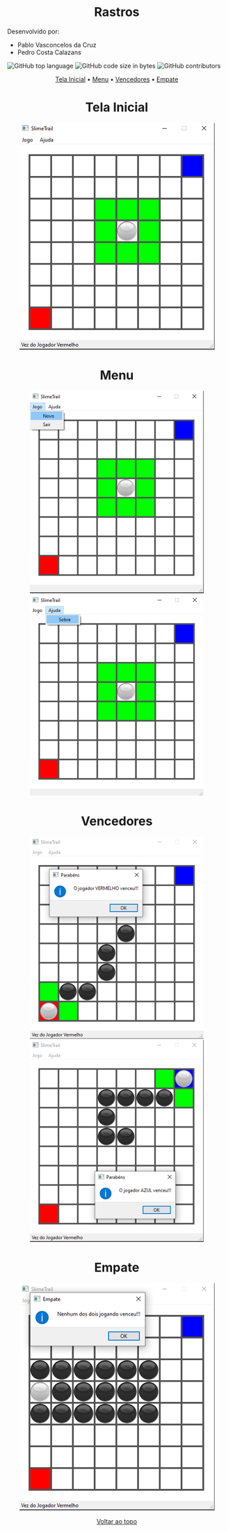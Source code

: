 <h1 align="center">Rastros</h1


Desenvolvido por: 

- Pablo Vasconcelos da Cruz
- Pedro Costa Calazans

![GitHub top language](https://img.shields.io/github/languages/top/Pablo321123/Rastros?color=%23f0260f&logo=c%2B%2B) ![GitHub code size in bytes](https://img.shields.io/github/languages/code-size/Pablo321123/Rastros) ![GitHub contributors](https://img.shields.io/github/contributors/Pablo321123/Rastros?logo=github)

<p align="center">  <a href="#tela-inicial">Tela Inicial</a> •  <a href="#menu">Menu</a> •   <a href="#vencedores">Vencedores</a> •   <a href="#empate">Empate</a>

<h1 align="center">Tela Inicial</h1>

<p align="center">
    <img src="printsGame/telaInicial.png"/>
</p>

<h1 align="center">Menu</h1>

<p align="middle"> 
    <img src="printsGame/menuJogo.png" width="400"/>
    <img src="printsGame/menuAjuda.png" width="400"/>
</p>

<h1 align="center">Vencedores</h1>

<p align="middle"> 
    <img src="printsGame/redWin.png" width="400"/>
    <img src="printsGame/blueWin.png" width="400"/>
</p>
<h1 align="center">Empate</h1>

<p align="center">
    <img src="printsGame/empate.png"/>
</p>
<p align="center">
    <a href="#rastros">Voltar ao topo</a>
</p>
